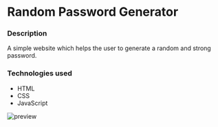 # Random Password Generator

### Description

A simple website which helps the user to generate a random and strong password.

### Technologies used

- HTML
- CSS
- JavaScript


![preview
](https://github.com/AyushPathak3011/Webeginner-projects/blob/test-branch/Random%20Password%20Generator/images/preview.png?raw=true)
